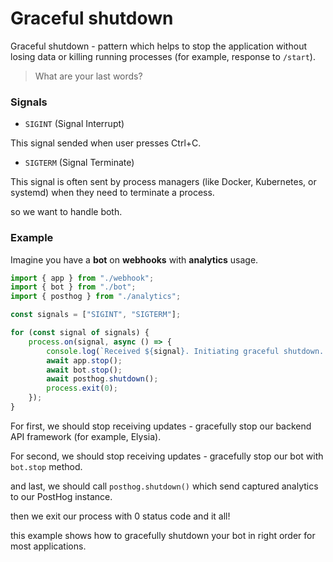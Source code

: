 # Graceful shutdown

Graceful shutdown - pattern which helps to stop the application without losing data or killing running processes (for example, response to `/start`).

> What are your last words?

### Signals

-   `SIGINT` (Signal Interrupt)

This signal sended when user presses Ctrl+C.

-   `SIGTERM` (Signal Terminate)

This signal is often sent by process managers (like Docker, Kubernetes, or systemd) when they need to terminate a process.

so we want to handle both.

### Example

Imagine you have a **bot** on **webhooks** with **analytics** usage.

```ts
import { app } from "./webhook";
import { bot } from "./bot";
import { posthog } from "./analytics";

const signals = ["SIGINT", "SIGTERM"];

for (const signal of signals) {
    process.on(signal, async () => {
        console.log(`Received ${signal}. Initiating graceful shutdown...`);
        await app.stop();
        await bot.stop();
        await posthog.shutdown();
        process.exit(0);
    });
}
```

For first, we should stop receiving updates - gracefully stop our backend API framework (for example, Elysia).

For second, we should stop receiving updates - gracefully stop our bot with `bot.stop` method.

and last, we should call `posthog.shutdown()` which send captured analytics to our PostHog instance.

then we exit our process with 0 status code and it all!

this example shows how to gracefully shutdown your bot in right order for most applications.
